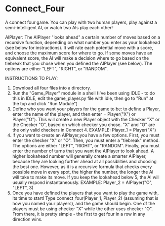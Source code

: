 # Connect_Four
A connect four game. You can play with two human players, play against a semi-intelligent AI, or watch two AIs play each other!

AIPlayer:
  The AIPlayer "looks ahead" a certain number of moves based on a recursive function, depending on what number you enter as your       lookahead (see below for instructions). It will rate each potential move with a score, and choose the maximum score for where to go. If some moves have an equivalent score, the AI will make a decision where to go based on the tiebreak that you chose when you defined the AIPlayer (see below). The options are either "LEFT", "RIGHT", or "RANDOM".


INSTRUCTIONS TO PLAY:

1. Download all four files into a directory.
2. Run the "Game_Player" module in a shell (I've been using IDLE - to do this in IDLE, edit the game_player.py file with idle, then go to "Run" at the top and click "Run Module")
3. Define who you want your players for the game to be: to define a Player, enter the name of the player, and then enter = Player("X") or Player("O"). This will create a new Player object with the Checker "X" or the Checker "O", based on which checker you chose. "X" and "O" are the only valid checkers in Connect 4. EXAMPLE: Player_1 = Player("X") 
4. If you want to create an AIPlayer,you have a few options. First, you must enter the checker "X" or "O". Then, you must enter a "tiebreak" method. The options are either "LEFT", "RIGHT", or "RANDOM". Finally, you must enter the number of turns that you want the AIPlayer to look ahead. A higher lookahead number will generally create a smarter AIPlayer, because they are looking further ahead at all possiblities and choosing the best one. However, as it is a recursive formula that checks every possible move in every spot, the higher the number, the longer the AI will take to make its move. If you keep the lookahead below 5, the AI will usually respond instantaneously. EXAMPLE: Player_2 = AIPlayer("O", "LEFT", 3)
5. Once you have defined the players that you want to play the game with, its time to start! Type connect_four(Player_1, Player_2) (assuming that is how you named your players), and the game should begin. One of the players must be using checker "X" while the other uses checker "O". From there, it is pretty simple - the first to get four in a row in any direction wins.

